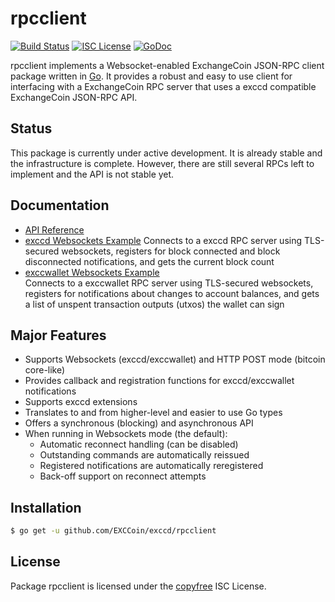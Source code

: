 rpcclient
=========

[![Build Status](http://img.shields.io/travis/EXCCoin/exccd.svg)](https://travis-ci.org/EXCCoin/exccd)
[![ISC License](http://img.shields.io/badge/license-ISC-blue.svg)](http://copyfree.org)
[![GoDoc](https://img.shields.io/badge/godoc-reference-blue.svg)](http://godoc.org/github.com/EXCCoin/exccd/rpcclient)

rpcclient implements a Websocket-enabled ExchangeCoin JSON-RPC client package written
in [Go](http://golang.org/).  It provides a robust and easy to use client for
interfacing with a ExchangeCoin RPC server that uses a exccd compatible ExchangeCoin
JSON-RPC API.

## Status

This package is currently under active development.  It is already stable and
the infrastructure is complete.  However, there are still several RPCs left to
implement and the API is not stable yet.

## Documentation

* [API Reference](http://godoc.org/github.com/EXCCoin/exccd/rpcclient)
* [exccd Websockets Example](https://github.com/EXCCoin/exccd/tree/master/rpcclient/examples/exccdwebsockets)
  Connects to a exccd RPC server using TLS-secured websockets, registers for
  block connected and block disconnected notifications, and gets the current
  block count
* [exccwallet Websockets Example](https://github.com/EXCCoin/exccd/tree/master/rpcclient/examples/exccwalletwebsockets)  
  Connects to a exccwallet RPC server using TLS-secured websockets, registers for
  notifications about changes to account balances, and gets a list of unspent
  transaction outputs (utxos) the wallet can sign

## Major Features

* Supports Websockets (exccd/exccwallet) and HTTP POST mode (bitcoin core-like)
* Provides callback and registration functions for exccd/exccwallet notifications
* Supports exccd extensions
* Translates to and from higher-level and easier to use Go types
* Offers a synchronous (blocking) and asynchronous API
* When running in Websockets mode (the default):
  * Automatic reconnect handling (can be disabled)
  * Outstanding commands are automatically reissued
  * Registered notifications are automatically reregistered
  * Back-off support on reconnect attempts

## Installation

```bash
$ go get -u github.com/EXCCoin/exccd/rpcclient
```

## License

Package rpcclient is licensed under the [copyfree](http://copyfree.org) ISC
License.
